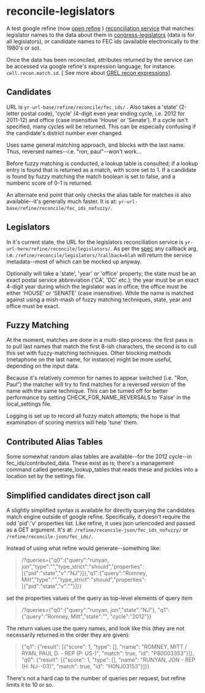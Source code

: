 reconcile-legislators
=====================

A test google refine (now [open refine](https://github.com/OpenRefine) ) [reconciliation service](http://code.google.com/p/google-refine/wiki/)  that matches legislator names to the data about them in [congress-legislators](https://github.com/unitedstates/congress-legislators) (data is for all legislators), or candidate names to FEC ids (available electronically to the 1980's or so). 

Once the data has been reconciled, attributes returned by the service can be accessed via google refine's expression language, for instance:  `cell.recon.match.id`. [ See more about [GREL recon expressions](http://code.google.com/p/google-refine/wiki/Variables#Recon)].

Candidates
----------
URL is `yr-url-base/refine/reconcile/fec_ids/` . Also takes a 'state' (2-letter postal code), 'cycle' (4-digit even year ending cycle, i.e. 2012 for 2011-12) and office (case insensitive 'House' or 'Senate'). If a cycle isn't specified, many cycles will be returned. This can be especially confusing if the candidate's district number ever changed. 

Uses same general matching approach, and blocks with the last name. Thus, reversed names--i.e. "ron, paul"--won't work...

Before fuzzy matching is conducted, a lookup table is consulted; if a lookup entry is found that is returned as a match, with score set to 1. If a candidate is found by fuzzy matching the match boolean is set to false, and a numberic score of 0-1 is returned. 

An alternate end point that only checks the alias table for matches is also available--it's generally much faster. It is at: `yr-url-base/refine/reconcile/fec_ids_nofuzzy/`.

Legislators
-----------
In it's current state, the URL for the legislators reconciliation service is `yr-url-here/refine/reconcile/legislators/`. As per the [spec](http://code.google.com/p/google-refine/wiki/ReconciliationServiceApi) any callback arg, i.e. `/refine/reconcile/legislators/?callback=blah` will return the service metadata--most of which can be mocked up anyway. 

Optionally will take a 'state', 'year' or 'office' property; the state must be an exact postal service abbreviation ('CA', 'DC' etc.); the year must be an exact 4-digit year during which the legislator was in office; the office must be either 'HOUSE' or 'SENATE' (case insensitive). While the name is matched against using a mish-mash of fuzzy matching techniques, state, year and office must be exact.

Fuzzy Matching
-----

At the moment, matches are done in a multi-step process: the first pass is to pull last names that match the first 8-ish characters, the second is to cull this set with fuzzy-matching techniques. Other blocking methods (metaphone on the last name, for instance) might be more useful, depending on the input data.

Because it's relatively common for names to appear switched (i.e. "Ron, Paul") the matcher will try to find matches for a reversed version of the name with the same technique. This can be turned off for better performance by setting CHECK_FOR_NAME_REVERSALS to 'False' in the local_settings file.

Logging is set up to record all fuzzy match attempts; the hope is that examination of scoring metrics will help 'tune' them. 

Contributed Alias Tables
----
Some somewhat random alias tables are available--for the 2012 cycle--in fec_ids/contributed_data. These exist as is; there's a management command called generate_lookup_tables that reads these and pickles into a location set by the settings file. 

Simplified candidates direct json call
----
A slightly simplified syntax is available for directly querying the candidates match engine outside of google refine. Specifically, it doesn't require the odd 'pid':'v' properties list. Like refine, it uses json urlencoded and passed as a GET argument. It's at: `/refine/reconcile-json/fec_ids_nofuzzy/` or `/refine/reconcile-json/fec_ids/`.

Instead of using what refine would generate--something like:

> /?queries={"q0":{"query":"runyan, jon","type":"","type_strict":"should","properties":[{"pid":"state","v":"NJ"}]},"q1":{"query":"Romney, Mitt","type":"","type_strict":"should","properties":[{"pid":"state","v":""}]}}


set the properties values of the query as top-level elements of query item

> /?queries={"q0":{"query":"runyan, jon","state":"NJ"}, "q1":{"query":"Romney, Mitt","state":"", "cycle":"2012"}}


The return values use the query names, and look like this (they are not necessarily returned in the order they are given):

> {"q1": {"result": [{"score": 1, "type": [], "name": "ROMNEY, MITT / RYAN, PAUL D. - REP (P: US-)", "match": true, "id": "P80003353"}]}, "q0": {"result": [{"score": 1, "type": [], "name": "RUNYAN, JON - REP (H: NJ--03)", "match": true, "id": "H0NJ03153"}]}}
	
There's not a hard cap to the number of queries per request, but refine limits it to 10 or so. 